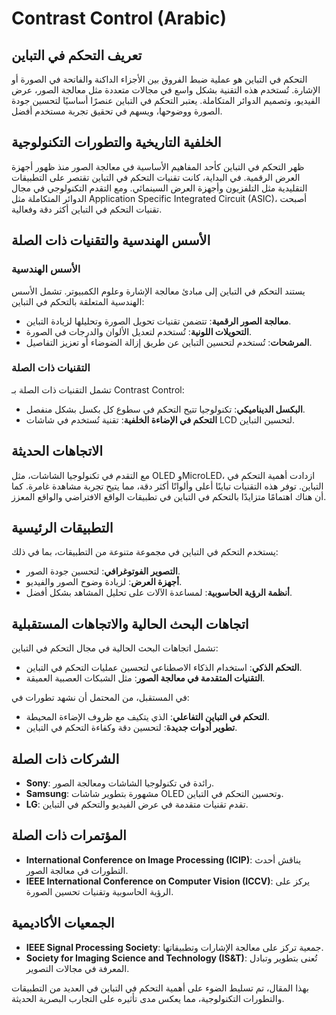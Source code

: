 # Contrast Control (Arabic)

## تعريف التحكم في التباين

التحكم في التباين هو عملية ضبط الفروق بين الأجزاء الداكنة والفاتحة في الصورة أو الإشارة. تُستخدم هذه التقنية بشكل واسع في مجالات متعددة مثل معالجة الصور، عرض الفيديو، وتصميم الدوائر المتكاملة. يعتبر التحكم في التباين عنصرًا أساسيًا لتحسين جودة الصورة ووضوحها، ويسهم في تحقيق تجربة مستخدم أفضل.

## الخلفية التاريخية والتطورات التكنولوجية

ظهر التحكم في التباين كأحد المفاهيم الأساسية في معالجة الصور منذ ظهور أجهزة العرض الرقمية. في البداية، كانت تقنيات التحكم في التباين تقتصر على التطبيقات التقليدية مثل التلفزيون وأجهزة العرض السينمائي. ومع التقدم التكنولوجي في مجال الدوائر المتكاملة مثل Application Specific Integrated Circuit (ASIC)، أصبحت تقنيات التحكم في التباين أكثر دقة وفعالية.

## الأسس الهندسية والتقنيات ذات الصلة

### الأسس الهندسية

يستند التحكم في التباين إلى مبادئ معالجة الإشارة وعلوم الكمبيوتر. تشمل الأسس الهندسية المتعلقة بالتحكم في التباين:
- **معالجة الصور الرقمية**: تتضمن تقنيات تحويل الصورة وتحليلها لزيادة التباين.
- **التحويلات اللونية**: تُستخدم لتعديل الألوان والدرجات في الصورة.
- **المرشحات**: تُستخدم لتحسين التباين عن طريق إزالة الضوضاء أو تعزيز التفاصيل.

### التقنيات ذات الصلة

تشمل التقنيات ذات الصلة بـ Contrast Control:
- **البكسل الديناميكي**: تكنولوجيا تتيح التحكم في سطوع كل بكسل بشكل منفصل.
- **التحكم في الإضاءة الخلفية**: تقنية تُستخدم في شاشات LCD لتحسين التباين.
  
## الاتجاهات الحديثة

مع التقدم في تكنولوجيا الشاشات، مثل OLED وMicroLED، ازدادت أهمية التحكم في التباين. توفر هذه التقنيات تباينًا أعلى وألوانًا أكثر دقة، مما يتيح تجربة مشاهدة غامرة. كما أن هناك اهتمامًا متزايدًا بالتحكم في التباين في تطبيقات الواقع الافتراضي والواقع المعزز.

## التطبيقات الرئيسية

يستخدم التحكم في التباين في مجموعة متنوعة من التطبيقات، بما في ذلك:
- **التصوير الفوتوغرافي**: لتحسين جودة الصور.
- **أجهزة العرض**: لزيادة وضوح الصور والفيديو.
- **أنظمة الرؤية الحاسوبية**: لمساعدة الآلات على تحليل المشاهد بشكل أفضل.

## اتجاهات البحث الحالية والاتجاهات المستقبلية

تشمل اتجاهات البحث الحالية في مجال التحكم في التباين:
- **التحكم الذكي**: استخدام الذكاء الاصطناعي لتحسين عمليات التحكم في التباين.
- **التقنيات المتقدمة في معالجة الصور**: مثل الشبكات العصبية العميقة.
  
في المستقبل، من المحتمل أن نشهد تطورات في:
- **التحكم في التباين التفاعلي**: الذي يتكيف مع ظروف الإضاءة المحيطة.
- **تطوير أدوات جديدة**: لتحسين دقة وكفاءة التحكم في التباين.

## الشركات ذات الصلة

- **Sony**: رائدة في تكنولوجيا الشاشات ومعالجة الصور.
- **Samsung**: مشهورة بتطوير شاشات OLED وتحسين التحكم في التباين.
- **LG**: تقدم تقنيات متقدمة في عرض الفيديو والتحكم في التباين.

## المؤتمرات ذات الصلة

- **International Conference on Image Processing (ICIP)**: يناقش أحدث التطورات في معالجة الصور.
- **IEEE International Conference on Computer Vision (ICCV)**: يركز على الرؤية الحاسوبية وتقنيات تحسين الصورة.

## الجمعيات الأكاديمية

- **IEEE Signal Processing Society**: جمعية تركز على معالجة الإشارات وتطبيقاتها.
- **Society for Imaging Science and Technology (IS&T)**: تُعنى بتطوير وتبادل المعرفة في مجالات التصوير. 

بهذا المقال، تم تسليط الضوء على أهمية التحكم في التباين في العديد من التطبيقات والتطورات التكنولوجية، مما يعكس مدى تأثيره على التجارب البصرية الحديثة.